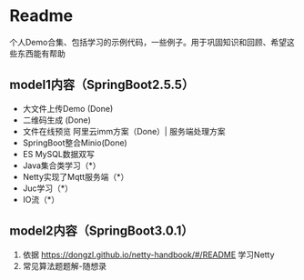 # Readme
个人Demo合集、包括学习的示例代码，一些例子。用于巩固知识和回顾、希望这些东西能有帮助

## model1内容（SpringBoot2.5.5）
- 大文件上传Demo (Done)
- 二维码生成 (Done)
- 文件在线预览 阿里云imm方案（Done）| 服务端处理方案
- SpringBoot整合Minio(Done)
- ES MySQL数据双写
- Java集合类学习（*）
- Netty实现了Mqtt服务端（*）
- Juc学习（*）
- IO流（*）

## model2内容（SpringBoot3.0.1）
1. 依据 https://dongzl.github.io/netty-handbook/#/README  学习Netty
2. 常见算法题题解-随想录
